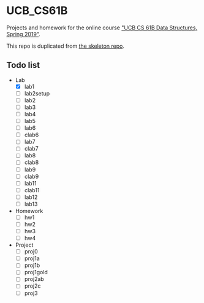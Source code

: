 # UCB_CS61B

Projects and homework for the online course ["UCB CS 61B Data Structures, Spring 2019"](https://sp19.datastructur.es/).

This repo is duplicated from [the skeleton repo](https://github.com/Berkeley-CS61B/skeleton-sp19).

## Todo list

- Lab
  - [x] lab1
  - [ ] lab2setup
  - [ ] lab2
  - [ ] lab3
  - [ ] lab4
  - [ ] lab5
  - [ ] lab6
  - [ ] clab6
  - [ ] lab7
  - [ ] clab7
  - [ ] lab8
  - [ ] clab8
  - [ ] lab9
  - [ ] clab9
  - [ ] lab11
  - [ ] clab11
  - [ ] lab12
  - [ ] lab13
- Homework
  - [ ] hw1
  - [ ] hw2
  - [ ] hw3
  - [ ] hw4
- Project
  - [ ] proj0
  - [ ] proj1a
  - [ ] proj1b
  - [ ] proj1gold
  - [ ] proj2ab
  - [ ] proj2c
  - [ ] proj3
